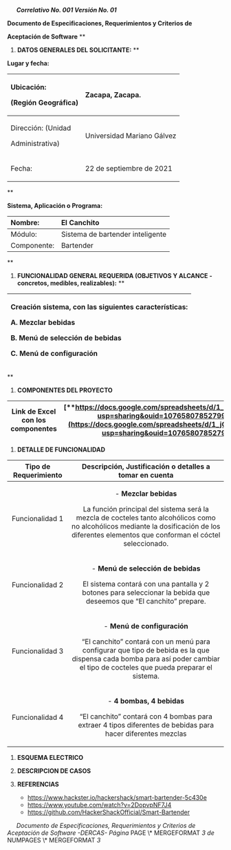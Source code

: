 `	`***Correlativo No. 001 Versión No. 01*** 

**Documento de Especificaciones, Requerimientos y Criterios de** 

**Aceptación de Software** 
**


1. **DATOS GENERALES DEL SOLICITANTE:** 
**


**Lugar y fecha:** 

|<p>Ubicación: </p><p>**(Región Geográfica)** </p>|<p>Zacapa, Zacapa. </p><p> </p>|
| :- | :- |
|<p>Dirección: (Unidad </p><p>Administrativa) </p>|Universidad Mariano Gálvez |
|<p>Fecha: </p><p> </p>|22 de septiembre de 2021 |
** 

**Sistema, Aplicación o Programa:**   

|Nombre:  |El Canchito|
| :- | :- |
|Módulo: |Sistema de bartender inteligente|
|Componente: |Bartender|
** 

1. **FUNCIONALIDAD GENERAL REQUERIDA (OBJETIVOS Y ALCANCE - concretos, medibles, realizables):** 
**


|<p>Creación sistema, con las siguientes características: </p><p>A. **Mezclar bebidas**</p><p>B. **Menú de selección de bebidas**</p><p>C. **Menú de configuración**</p>|
| :- |
** 

1. **COMPONENTES DEL PROYECTO**


|**Link de Excel con los componentes**|[**https://docs.google.com/spreadsheets/d/1_jQmi4ho1pCMiWPL8xx7dWzl8Oj2fqIu/edit?usp=sharing&ouid=107658078527997806777&rtpof=true&sd=true**](https://docs.google.com/spreadsheets/d/1_jQmi4ho1pCMiWPL8xx7dWzl8Oj2fqIu/edit?usp=sharing&ouid=107658078527997806777&rtpof=true&sd=true)|
| - | - |













1. **DETALLE DE FUNCIONALIDAD**

|**Tipo de Requerimiento**|**Descripción, Justificación o detalles a tomar en cuenta**|
| :-: | :-: |
|<p>Funcionalidad 1</p><p></p>|<p>- **Mezclar bebidas**</p><p>La función principal del sistema será la mezcla de cocteles tanto alcohólicos como no alcohólicos mediante la dosificación de los diferentes elementos que conforman el cóctel seleccionado. </p><p></p>|
|<p>Funcionalidad 2</p><p></p>|<p>- **Menú de selección de bebidas**</p><p>El sistema contará con una pantalla y 2 botones para seleccionar la bebida que deseemos que “El canchito” prepare.</p><p></p>|
|<p>Funcionalidad 3</p><p></p>|<p>- **Menú de configuración**</p><p>“El canchito” contará con un menú para configurar que tipo de bebida es la que dispensa cada bomba para así poder cambiar el tipo de cocteles que pueda preparar el sistema.</p><p></p>|
|<p>Funcionalidad 4</p><p></p>|<p>- **4 bombas, 4 bebidas**</p><p>“El canchito” contará con 4 bombas para extraer 4 tipos diferentes de bebidas para hacer diferentes mezclas</p><p></p>|

1. **ESQUEMA ELECTRICO**






















1. **DESCRIPCION DE CASOS**



1. **REFERENCIAS**
   - <https://www.hackster.io/hackershack/smart-bartender-5c430e>
   - <https://www.youtube.com/watch?v=2DopvpNF7J4>
   - <https://github.com/HackerShackOfficial/Smart-Bartender>



`	`*Documento de Especificaciones, Requerimientos y Criterios de Aceptación de Software -DERCAS- 	Página*  PAGE   \\* MERGEFORMAT *3 de*  NUMPAGES   \\* MERGEFORMAT *3* 
